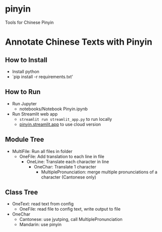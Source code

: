 # pinyin
Tools for Chinese Pinyin

# Annotate Chinese Texts with Pinyin

## How to Install
- Install python
- `pip install -r requirements.txt'

## How to Run
- Run Jupyter
    - notebooks/Notebook Pinyin.ipynb
- Run Streamlit web app
    - `streamlit run streamlit_app.py` to run locally
    - [pinyin.streamlit.app](pinyin.streamlit.app) to use cloud version

## Module Tree
- MultiFile: Run all files in folder
    - OneFile: Add translation to each line in file
        - OneLine: Translate each character in line
            - OneChar: Translate 1 character
                - MultiplePronunciation: merge multiple pronunciations of a character (Cantonese only)

## Class Tree
- OneText: read text from config
    - OneFile: read file to config text, write output to file
- OneChar
    - Cantonese: use jyutping, call MultiplePronunciation
    - Mandarin: use pinyin
